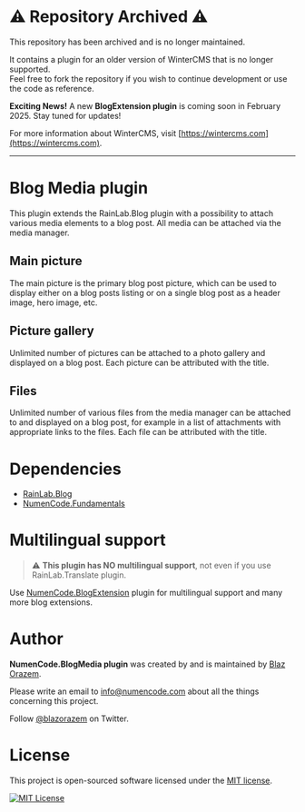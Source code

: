 # ⚠️ Repository Archived ⚠️

This repository has been archived and is no longer maintained.  

It contains a plugin for an older version of WinterCMS that is no longer supported.  
Feel free to fork the repository if you wish to continue development or use the code as reference.  

**Exciting News!** A new **BlogExtension plugin** is coming soon in February 2025. Stay tuned for updates!  

For more information about WinterCMS, visit [https://wintercms.com](https://wintercms.com).

---

# Blog Media plugin

This plugin extends the RainLab.Blog plugin with a possibility to attach various media elements to a blog post.
All media can be attached via the media manager.

## Main picture

The main picture is the primary blog post picture, which can be used to display either on a blog posts listing or
on a single blog post as a header image, hero image, etc.

## Picture gallery

Unlimited number of pictures can be attached to a photo gallery and displayed on a blog post. Each picture can be
attributed with the title.

## Files

Unlimited number of various files from the media manager can be attached to and displayed on a blog post,
for example in a list of attachments with appropriate links to the files. Each file can be attributed with the title.

# Dependencies

- [RainLab.Blog](https://github.com/rainlab/blog-plugin)
- [NumenCode.Fundamentals](https://github.com/numencode/fundamentals-plugin)

# Multilingual support

> :warning: **This plugin has NO multilingual support**, not even if you use RainLab.Translate plugin.

Use [NumenCode.BlogExtension](https://github.com/numencode/blogextension-plugin) plugin for multilingual support and
many more blog extensions.

# Author

**NumenCode.BlogMedia plugin** was created by and is maintained by [Blaz Orazem](https://www.orazem.si/).

Please write an email to [info@numencode.com](mailto:info@numencode.com) about all the things concerning this project.

Follow [@blazorazem](https://twitter.com/blazorazem) on Twitter.

# License

This project is open-sourced software licensed under the [MIT license](https://opensource.org/licenses/MIT).

[![MIT License](https://img.shields.io/github/license/numencode/blogmedia-plugin?label=License&color=blue&style=flat-square&cacheSeconds=600)](https://github.com/numencode/blogmedia-plugin/blob/master/LICENSE.md)
